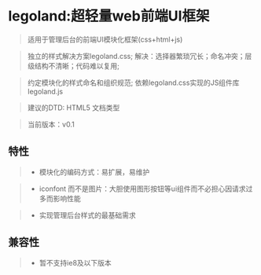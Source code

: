 # legoland:超轻量web前端UI框架 

>  适用于管理后台的前端UI模块化框架(css+html+js)

>  独立的样式解决方案legoland.css; 解决：选择器繁琐冗长；命名冲突；层级结构不清晰；代码难以复用;

>  约定模块化的样式命名和组织规范; 依赖legoland.css实现的JS组件库legoland.js

>  建议的DTD: HTML5 文档类型

>  当前版本：v0.1


## 特性

> - 模块化的编码方式：易扩展，易维护

> - iconfont 而不是图片：大胆使用图形按钮等ui组件而不必担心因请求过多而影响性能

> - 实现管理后台样式的最基础需求


## 兼容性

> - 暂不支持ie8及以下版本

